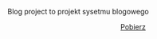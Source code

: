<cecnter>Blog project to  projekt sysetmu blogowego</center>
<br/>
<center><a href='https://codeload.github.com/igorgawrys/blogproject/zip/master'>Pobierz</a></center>
